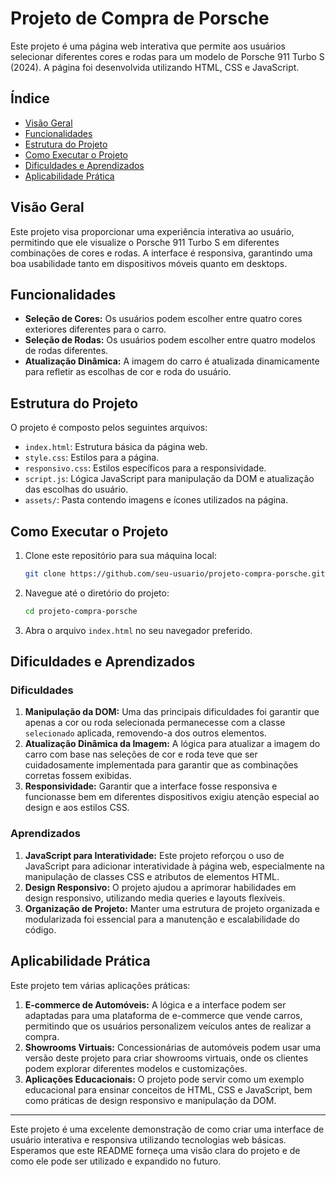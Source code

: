 # Projeto de Compra de Porsche

Este projeto é uma página web interativa que permite aos usuários selecionar diferentes cores e rodas para um modelo de Porsche 911 Turbo S (2024). A página foi desenvolvida utilizando HTML, CSS e JavaScript. 

## Índice

- [Visão Geral](#visão-geral)
- [Funcionalidades](#funcionalidades)
- [Estrutura do Projeto](#estrutura-do-projeto)
- [Como Executar o Projeto](#como-executar-o-projeto)
- [Dificuldades e Aprendizados](#dificuldades-e-aprendizados)
- [Aplicabilidade Prática](#aplicabilidade-prática)

## Visão Geral

Este projeto visa proporcionar uma experiência interativa ao usuário, permitindo que ele visualize o Porsche 911 Turbo S em diferentes combinações de cores e rodas. A interface é responsiva, garantindo uma boa usabilidade tanto em dispositivos móveis quanto em desktops.

## Funcionalidades

- **Seleção de Cores:** Os usuários podem escolher entre quatro cores exteriores diferentes para o carro.
- **Seleção de Rodas:** Os usuários podem escolher entre quatro modelos de rodas diferentes.
- **Atualização Dinâmica:** A imagem do carro é atualizada dinamicamente para refletir as escolhas de cor e roda do usuário.

## Estrutura do Projeto

O projeto é composto pelos seguintes arquivos:

- `index.html`: Estrutura básica da página web.
- `style.css`: Estilos para a página.
- `responsivo.css`: Estilos específicos para a responsividade.
- `script.js`: Lógica JavaScript para manipulação da DOM e atualização das escolhas do usuário.
- `assets/`: Pasta contendo imagens e ícones utilizados na página.

## Como Executar o Projeto

1. Clone este repositório para sua máquina local:
   ```bash
   git clone https://github.com/seu-usuario/projeto-compra-porsche.git
   ```
2. Navegue até o diretório do projeto:
   ```bash
   cd projeto-compra-porsche
   ```
3. Abra o arquivo `index.html` no seu navegador preferido.

## Dificuldades e Aprendizados

### Dificuldades

1. **Manipulação da DOM:** Uma das principais dificuldades foi garantir que apenas a cor ou roda selecionada permanecesse com a classe `selecionado` aplicada, removendo-a dos outros elementos.
2. **Atualização Dinâmica da Imagem:** A lógica para atualizar a imagem do carro com base nas seleções de cor e roda teve que ser cuidadosamente implementada para garantir que as combinações corretas fossem exibidas.
3. **Responsividade:** Garantir que a interface fosse responsiva e funcionasse bem em diferentes dispositivos exigiu atenção especial ao design e aos estilos CSS.

### Aprendizados

1. **JavaScript para Interatividade:** Este projeto reforçou o uso de JavaScript para adicionar interatividade à página web, especialmente na manipulação de classes CSS e atributos de elementos HTML.
2. **Design Responsivo:** O projeto ajudou a aprimorar habilidades em design responsivo, utilizando media queries e layouts flexíveis.
3. **Organização de Projeto:** Manter uma estrutura de projeto organizada e modularizada foi essencial para a manutenção e escalabilidade do código.

## Aplicabilidade Prática

Este projeto tem várias aplicações práticas:

1. **E-commerce de Automóveis:** A lógica e a interface podem ser adaptadas para uma plataforma de e-commerce que vende carros, permitindo que os usuários personalizem veículos antes de realizar a compra.
2. **Showrooms Virtuais:** Concessionárias de automóveis podem usar uma versão deste projeto para criar showrooms virtuais, onde os clientes podem explorar diferentes modelos e customizações.
3. **Aplicações Educacionais:** O projeto pode servir como um exemplo educacional para ensinar conceitos de HTML, CSS e JavaScript, bem como práticas de design responsivo e manipulação da DOM.

---

Este projeto é uma excelente demonstração de como criar uma interface de usuário interativa e responsiva utilizando tecnologias web básicas. Esperamos que este README forneça uma visão clara do projeto e de como ele pode ser utilizado e expandido no futuro.
